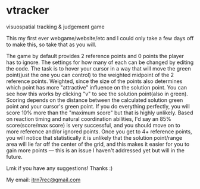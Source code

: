 # vtracker
visuospatial tracking &amp; judgement game

This my first ever webgame/website/etc and I could only take a few days off to make this, so take that as you will.

The game by default provides 2 reference points and 0 points the player has to ignore. The settings for how many of each can be
changed by editing the code. The task is to hover your cursor in a way that will move the green point(just the one you can control) 
to the weighted midpoint of the 2 reference points. Weighted, since the size of the points also determines which point has more "attractive"
influence on the solution point. You can see how this works by clicking "v" to see the solution point(also in green). Scoring depends on the distance between the calculated solution green point and your cursor's green point. If you do everything perfectly, you will score 10% more than the "maximum score"
but that is highly unlikely. Based on reaction timing and natural coordination abilities, I'd say an 85% score(score/max score) is very successful, and you should move on to more reference and/or ignored points. Once you get to 4+ reference points, you will notice that statistically it is unlikely
that the solution point/range area will lie far off the center of the grid, and this makes it easier for you to gain more points — this is an issue I haven't addressed yet but will in the future.

Lmk if you have any suggestions! Thanks :)

My email: itrn7rec@gmail.com
